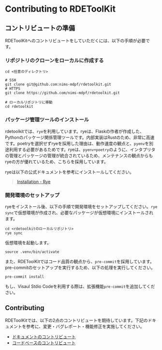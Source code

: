 # Contributing to RDEToolKit

## コントリビュートの準備

RDEToolKitへのコントリビュートをしていただくには、以下の手順が必要です。

### リポジトリのクローンをローカルに作成する

```shell
cd <任意のディレクトリ>

# SSH
git clone git@github.com:nims-mdpf/rdetoolkit.git
# HTTPS
git clone https://github.com/nims-mdpf/rdetoolkit.git

# ローカルリポジトリに移動
cd rdetoolkit
```

### パッケージ管理ツールのインストール

rdetoolkitでは、`rye`を利用しています。ryeは、Flaskの作者が作成した、Pythonのパッケージ関係管理ツールです。内部実装はRustのため、非常に高速です。poetryを選択せずryeを採用した理由は、動作速度の観点と、`pyenv`を別途利用する必要があるためです。ryeは、`pyenv+poetry`のように、インタプリタの管理とパッケージの管理が統合されているため、メンテナンスの観点からもryeの方が優れているため、こちらを採用しています。

ryeは以下の公式ドキュメントを参考にインストールしてください。

> [Installation - Rye](https://rye-up.com/guide/installation/)

### 開発環境のセットアップ

ryeをインストール後、以下の手順で開発環境をセットアップしてください。`rye sync`で仮想環境が作成され、必要なパッケージが仮想環境にインストールされます。

```shell
cd <rdetoolkitのローカルリポジトリ>
rye sync
```

仮想環境を起動します。

```shell
source .venv/bin/activate
```

また、RDEToolKitではコード品質の観点から、`pre-commit`を採用しています。pre-commitのセットアップを実行するため、以下の処理を実行してください。

```shell
pre-commit install
```

もし、Visaul Stdio Codeを利用する際は、拡張機能`pre-commit`を追加してください。

## Contributing

RDEToolKitでは、以下の2点のコントリビュートを期待しています。下記のドキュメントを参考に、変更・バグレポート・機能修正を実施してください。

- [ドキュメントのコントリビュート](documents_contributing.md)
- [コードベースのコントリビュート](sourcecode_contributing.md)
